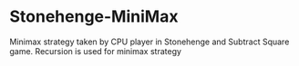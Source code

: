 # Stonehenge-MiniMax
Minimax strategy taken by CPU player in Stonehenge and Subtract Square game. Recursion is used for minimax strategy
